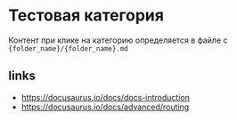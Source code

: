 # Тестовая категория

Контент при клике на категорию определяется в файле с `{folder_name}/{folder_name}.md`

## links

- https://docusaurus.io/docs/docs-introduction
- https://docusaurus.io/docs/advanced/routing
